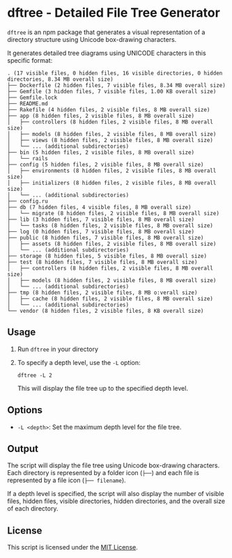 # dftree - Detailed File Tree Generator

`dftree` is an npm package that generates a visual representation of a directory structure using Unicode box-drawing characters.

It generates detailed tree diagrams using UNICODE characters in this specific format:

```
. (17 visible files, 0 hidden files, 16 visible directories, 0 hidden directories, 8.34 MB overall size)
├── Dockerfile (2 hidden files, 7 visible files, 8.34 MB overall size)
├── Gemfile (3 hidden files, 7 visible files, 1.00 KB overall size)
├── Gemfile.lock
├── README.md
├── Rakefile (4 hidden files, 2 visible files, 8 MB overall size)
├── app (8 hidden files, 2 visible files, 8 MB overall size)
│   ├── controllers (8 hidden files, 2 visible files, 8 MB overall size)
│   ├── models (8 hidden files, 2 visible files, 8 MB overall size)
│   ├── views (8 hidden files, 2 visible files, 8 MB overall size)
│   └── ... (additional subdirectories)
├── bin (5 hidden files, 2 visible files, 8 MB overall size)
│   └── rails
├── config (5 hidden files, 2 visible files, 8 MB overall size)
│   ├── environments (8 hidden files, 2 visible files, 8 MB overall size)
│   ├── initializers (8 hidden files, 2 visible files, 8 MB overall size)
│   └── ... (additional subdirectories)
├── config.ru
├── db (7 hidden files, 4 visible files, 8 MB overall size)
│   └── migrate (8 hidden files, 2 visible files, 8 MB overall size)
├── lib (3 hidden files, 7 visible files, 8 MB overall size)
│   └── tasks (8 hidden files, 2 visible files, 8 MB overall size)
├── log (0 hidden files, 7 visible files, 8 MB overall size)
├── public (8 hidden files, 7 visible files, 8 MB overall size)
│   ├── assets (8 hidden files, 2 visible files, 8 MB overall size)
│   └── ... (additional subdirectories)
├── storage (8 hidden files, 5 visible files, 8 MB overall size)
├── test (8 hidden files, 7 visible files, 8 MB overall size)
│   ├── controllers (8 hidden files, 2 visible files, 8 MB overall size)
│   ├── models (8 hidden files, 2 visible files, 8 MB overall size)
│   └── ... (additional subdirectories)
├── tmp (8 hidden files, 2 visible files, 8 MB o:verall size)
│   ├── cache (8 hidden files, 2 visible files, 8 MB overall size)
│   └── ... (additional subdirectories)
└── vendor (8 hidden files, 2 visible files, 8 KB overall size)
```

## Usage

1. Run `dftree` in your directory

2. To specify a depth level, use the `-L` option:
   ```
   dftree -L 2
   ```
   This will display the file tree up to the specified depth level.


## Options

- `-L <depth>`: Set the maximum depth level for the file tree.

## Output

The script will display the file tree using Unicode box-drawing characters. Each directory is represented by a folder icon (`├──`) and each file is represented by a file icon (`├── filename`).

If a depth level is specified, the script will also display the number of visible files, hidden files, visible directories, hidden directories, and the overall size of each directory.


## License

This script is licensed under the [MIT License](LICENSE).
